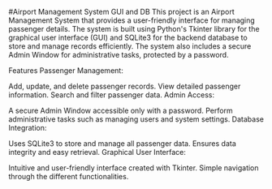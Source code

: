 #Airport Management System GUI and DB
This project is an Airport Management System that provides a user-friendly interface for managing passenger details. The system is built using Python's Tkinter library for the graphical user interface (GUI) and SQLite3 for the backend database to store and manage records efficiently. The system also includes a secure Admin Window for administrative tasks, protected by a password.

Features
Passenger Management:

Add, update, and delete passenger records.
View detailed passenger information.
Search and filter passenger data.
Admin Access:

A secure Admin Window accessible only with a password.
Perform administrative tasks such as managing users and system settings.
Database Integration:

Uses SQLite3 to store and manage all passenger data.
Ensures data integrity and easy retrieval.
Graphical User Interface:

Intuitive and user-friendly interface created with Tkinter.
Simple navigation through the different functionalities.
